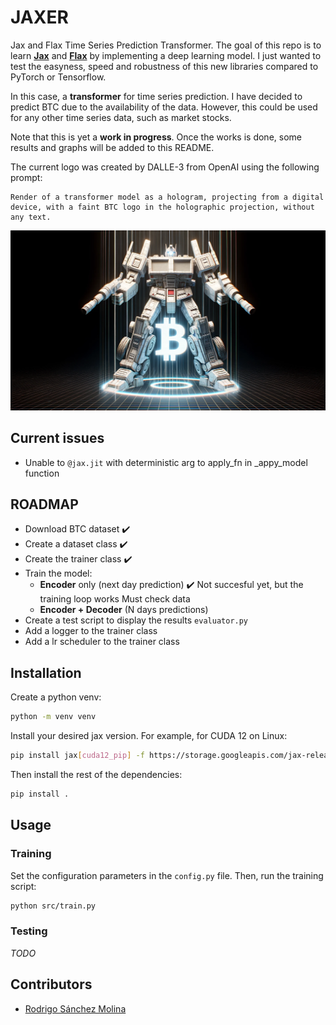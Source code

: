 # JAXER
Jax and Flax Time Series Prediction Transformer. The goal of this repo is to learn [**Jax**](https://jax.readthedocs.io/en/latest/) and [**Flax**](https://flax.readthedocs.io/en/latest/) by implementing a deep learning model. I just wanted to test the easyness, speed and robustness of this new libraries compared to PyTorch or Tensorflow. 

In this case, a **transformer** for time series prediction. I have decided to predict BTC due to the availability of the data. However, this could be used for any other time series data, such as market stocks.

Note that this is yet a **work in progress**. Once the works is done, some results and graphs will be added to this README.

The current logo was created by DALLE-3 from OpenAI using the following prompt:
```
Render of a transformer model as a hologram, projecting from a digital device, with a faint BTC logo in the holographic projection, without any text.
```

![Jaxer Logo](/data/btc_transformer.png)

## Current issues
- Unable to `@jax.jit` with deterministic arg to apply_fn in _appy_model function

## ROADMAP
- Download BTC dataset ✔️
- Create a dataset class ✔️
- Create the trainer class ✔️
- Train the model:
    - **Encoder** only (next day prediction) ✔️ Not succesful yet, but the training loop works Must check data
    - **Encoder + Decoder** (N days predictions)
- Create a test script to display the results `evaluator.py`
- Add a logger to the trainer class
- Add a lr scheduler to the trainer class

## Installation

Create a python venv:
```bash
python -m venv venv
```

Install your desired jax version. For example, for CUDA 12 on Linux:
```bash
pip install jax[cuda12_pip] -f https://storage.googleapis.com/jax-releases/jax_cuda_releases.html
```

Then install the rest of the dependencies:

```bash
pip install .
```

## Usage
### Training
Set the configuration parameters in the `config.py` file. Then, run the training script:
```bash
python src/train.py
```

### Testing
*TODO*

## Contributors
- [Rodrigo Sánchez Molina](rsanchezm98@gmail.com)
